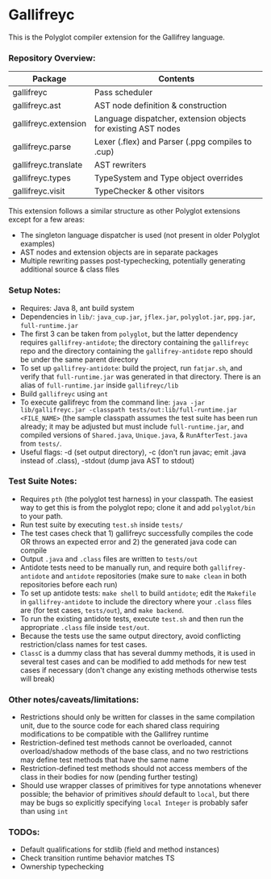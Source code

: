 # Gallifreyc

This is the Polyglot compiler extension for the Gallifrey language.

### Repository Overview:

| Package                | Contents                                                      |
|------------------------|---------------------------------------------------------------|
| gallifreyc             | Pass scheduler                                                |
| gallifreyc.ast         | AST node definition & construction                            |
| gallifreyc.extension   | Language dispatcher, extension objects for existing AST nodes | 
| gallifreyc.parse       | Lexer (.flex) and Parser (.ppg compiles to .cup)              |
| gallifreyc.translate   | AST rewriters                                                 |
| gallifreyc.types       | TypeSystem and Type object overrides                          |
| gallifreyc.visit       | TypeChecker & other visitors                                  |

This extension follows a similar structure as other Polyglot extensions except for a few areas:
- The singleton language dispatcher is used (not present in older Polyglot examples)
- AST nodes and extension objects are in separate packages
- Multiple rewriting passes post-typechecking, potentially generating additional source & class files

### Setup Notes:
- Requires: Java 8, ant build system
- Dependencies in `lib/`: `java_cup.jar`, `jflex.jar`, `polyglot.jar`, `ppg.jar`, `full-runtime.jar`
- The first 3 can be taken from `polyglot`, but the latter dependency requires `gallifrey-antidote`; the directory containing the `gallifreyc` repo and the directory containing the `gallifrey-antidote` repo should be under the same parent directory
- To set up `gallifrey-antidote`: build the project, run `fatjar.sh`, and verify that `full-runtime.jar` was generated in that directory. There is an alias of `full-runtime.jar` inside `gallifreyc/lib`
- Build `gallifreyc` using `ant`
- To execute gallifreyc from the command line:
`java -jar lib/gallifreyc.jar -classpath tests/out:lib/full-runtime.jar <FILE_NAME>` (the sample classpath assumes the test suite has been run already; it may be adjusted but must include `full-runtime.jar`, and compiled versions of `Shared.java`, `Unique.java`, & `RunAfterTest.java` from `tests/`.
- Useful flags: -d (set output directory), -c (don't run javac; emit .java instead of .class), -stdout (dump java AST to stdout)

### Test Suite Notes:
- Requires `pth` (the polyglot test harness) in your classpath. The easiest way to get this is from the polyglot repo; clone it and add `polyglot/bin` to your path.
- Run test suite by executing `test.sh` inside `tests/`
- The test cases check that 1) gallifreyc successfully compiles the code OR throws an expected error and 2) the generated java code can compile
- Output `.java` and `.class` files are written to `tests/out`
- Antidote tests need to be manually run, and require both `gallifrey-antidote` and `antidote` repositories (make sure to `make clean` in both repositories before each run)
- To set up antidote tests: `make shell` to build `antidote`; edit the `Makefile` in `gallifrey-antidote` to include the directory where your `.class` files are (for test cases, `tests/out`), and `make backend`.
- To run the existing antidote tests, execute `test.sh` and then run the appropriate `.class` file inside `test/out`.
- Because the tests use the same output directory, avoid conflicting restriction/class names for test cases.
- `ClassC` is a dummy class that has several dummy methods, it is used in several test cases and can be modified to add methods for new test cases if necessary (don't change any existing methods otherwise tests will break)

### Other notes/caveats/limitations:
- Restrictions should only be written for classes in the same compilation unit, due to the source code for each shared class requiring modifications to be compatible with the Gallifrey runtime
- Restriction-defined test methods cannot be overloaded, cannot overload/shadow methods of the base class, and no two restrictions may define test methods that have the same name
- Restriction-defined test methods should not access members of the class in their bodies for now (pending further testing)
- Should use wrapper classes of primitives for type annotations whenever possible; the behavior of primitives _should_ default to `local`, but there may be bugs so explicitly specifying `local Integer` is probably safer than using `int`

### TODOs:
- Default qualifications for stdlib (field and method instances)
- Check transition runtime behavior matches TS
- Ownership typechecking




